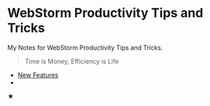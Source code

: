 # WebStorm Productivity Tips and Tricks

My Notes for WebStorm Productivity Tips and Tricks. 

> Time is Money, Efficiency is Life

- [New Features](NewFeatures.md)
- 







★ 




